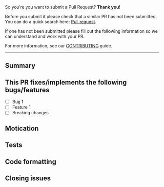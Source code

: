 So you're you want to submit a Pull Request? __Thank you!__

Before you submit it please check that a similar PR has not been submitted. You can do a quick search here: [Pull request](https://github.com/GSA/code-gov-harvester/pulls).

If one has not been submitted please fill out the following information so we can understand and work with your PR.

For more information, see our [CONTRIBUTING](https://github.com/GSA/code-gov-harvester/blob/master/docs/CONTRIBUTING.md) guide.

----

## Summary

<!-- Please write a brief summary of what this PR is for -->

## This PR fixes/implements the following **bugs/features**

<!-- You can skip this if you're fixing a typo or are submitting code that is not related to an issue or feature. -->

<!-- These are examples please change or delete them as needed -->
* [ ] Bug 1
* [ ] Feature 1
* [ ] Breaking changes

## Motication 

<!-- Explain the motivation for making this PR. This is the place to go into the details of the issues solved
<!-- Example: When "Adding a function to do X", explain why it is necessary to have a way to do X. -->

## Tests

<!-- Demonstrate the code is solid. Example: The exact commands you ran and their output or screenshots. -->

## Code formatting

<!-- A screenshot of you executing Eslint is enough for us :) -->

## Closing issues

<!-- If this PR closes an issue please reference it by writing `Closes #<issue-number>` below.
     This auto-closes the referenced issue and help us keep a cleaner project. Eg. Closes #123 -->
